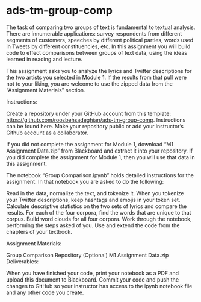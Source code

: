 # ads-tm-group-comp
The task of comparing two groups of text is fundamental to textual analysis. There are innumerable applications: survey respondents from different segments of customers, speeches by different political parties, words used in Tweets by different constituencies, etc. In this assignment you will build code to effect comparisons between groups of text data, using the ideas learned in reading and lecture.

This assignment asks you to analyze the lyrics and Twitter descriptions for the two artists you selected in Module 1. If the results from that pull were not to your liking, you are welcome to use the zipped data from the “Assignment Materials” section.

Instructions:

Create a repository under your GitHub account from this template: https://github.com/roozbehsadeghian/ads-tm-group-comp. Instructions can be found here. Make your repository public or add your instructor’s Github account as a collaborator.

If you did not complete the assignment for Module 1, download “M1 Assignment Data.zip” from Blackboard and extract it into your repository. If you did complete the assignment for Module 1, then you will use that data in this assignment.

The notebook “Group Comparison.ipynb” holds detailed instructions for the assignment. In that notebook you are asked to do the following:

Read in the data, normalize the text, and tokenize it. When you tokenize your Twitter descriptions, keep hashtags and emojis in your token set.
Calculate descriptive statistics on the two sets of lyrics and compare the results.
For each of the four corpora, find the words that are unique to that corpus.
Build word clouds for all four corpora.
Work through the notebook, performing the steps asked of you. Use and extend the code from the chapters of your textbook.

Assignment Materials:

Group Comparison Repository
(Optional) M1 Assignment Data.zip
Deliverables:

When you have finished your code, print your notebook as a PDF and upload this document to Blackboard.
Commit your code and push the changes to GitHub so your instructor has access to the ipynb notebook file and any other code you create.
